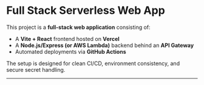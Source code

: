 # Full Stack Serverless Web App

This project is a **full-stack web application** consisting of:
- A **Vite + React** frontend hosted on **Vercel**
- A **Node.js/Express (or AWS Lambda)** backend behind an **API Gateway**
- Automated deployments via **GitHub Actions**

The setup is designed for clean CI/CD, environment consistency, and secure secret handling.

---
